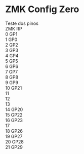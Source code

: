 # ZMK Config Zero

Teste dos pinos  
ZMK RP  
0   GP1  
1   GP0  
2   GP2  
3   GP3  
4   GP4  
5   GP5  
6   GP6  
7   GP7  
8   GP8  
9   GP9  
10  GP21  
11    
12    
13    
14  GP20  
15  GP22  
16  GP23  
17    
18  GP26  
19  GP27  
20  GP28  
21  GP29  